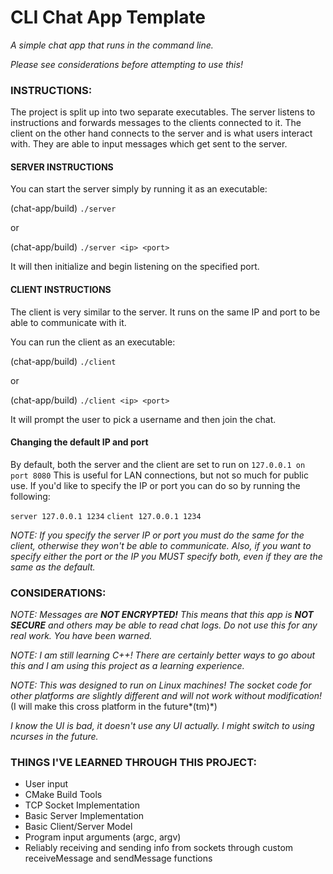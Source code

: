 # CLI Chat App Template

*A simple chat app that runs in the command line.*

*Please see considerations before attempting to use this!*

### INSTRUCTIONS:

The project is split up into two separate executables. The server listens to instructions and forwards messages to the clients connected to it.
The client on the other hand connects to the server and is what users interact with. They are able to input messages which get sent to the server.

#### SERVER INSTRUCTIONS

You can start the server simply by running it as an executable:

(chat-app/build) `./server`

or

(chat-app/build) `./server <ip> <port>`

It will then initialize and begin listening on the specified port.

#### CLIENT INSTRUCTIONS

The client is very similar to the server. It runs on the same IP and port to be able to communicate with it.

You can run the client as an executable:

(chat-app/build) `./client`

or

(chat-app/build) `./client <ip> <port>`

It will prompt the user to pick a username and then join the chat.

#### Changing the default IP and port

By default, both the server and the client are set to run on `127.0.0.1 on port 8080`
This is useful for LAN connections, but not so much for public use. If you'd like to specify the IP or port you can do so by running the following:

`server 127.0.0.1 1234`
`client 127.0.0.1 1234`

*NOTE: If you specify the server IP or port you must do the same for the client, otherwise they won't be able to communicate.
Also, if you want to specify either the port or the IP you MUST specify both, even if they are the same as the default.*


### CONSIDERATIONS:

*NOTE: Messages are **NOT ENCRYPTED!** This means that this app is **NOT SECURE** and others may be able to read chat logs. Do not use this for any real work. You have been warned.*

*NOTE: I am still learning C++! There are certainly better ways to go about this and I am using this project as a learning experience.*

*NOTE: This was designed to run on Linux machines! The socket code for other platforms are slightly different and will not work without modification!* (I will make this cross platform in the future*(tm)*)

*I know the UI is bad, it doesn't use any UI actually. I might switch to using ncurses in the future.*

### THINGS I'VE LEARNED THROUGH THIS PROJECT:
  - User input
  - CMake Build Tools
  - TCP Socket Implementation
  - Basic Server Implementation
  - Basic Client/Server Model
  - Program input arguments (argc, argv)
  - Reliably receiving and sending info from sockets through custom receiveMessage and sendMessage functions
